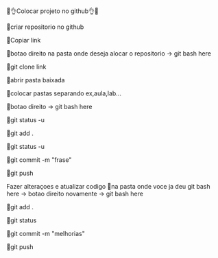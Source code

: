 🎈👌Colocar projeto no github👌🎈

🎈criar repositorio no github

🎈Copiar link

🎈botao direito na pasta onde deseja alocar o repositorio -> git bash here

🎈git clone link

🎈abrir pasta baixada

🎈colocar pastas separando ex,aula,lab...

🎈botao direito -> git bash here 

🎈git status -u

🎈git add .

🎈git status -u

🎈git commit -m "frase"

🎈git push

Fazer alteraçoes e atualizar codigo
🎈na pasta onde voce ja deu git bash here -> botao direito novamente -> git bash here

🎈git add .

🎈git status

🎈git commit -m "melhorias" 

🎈git push
